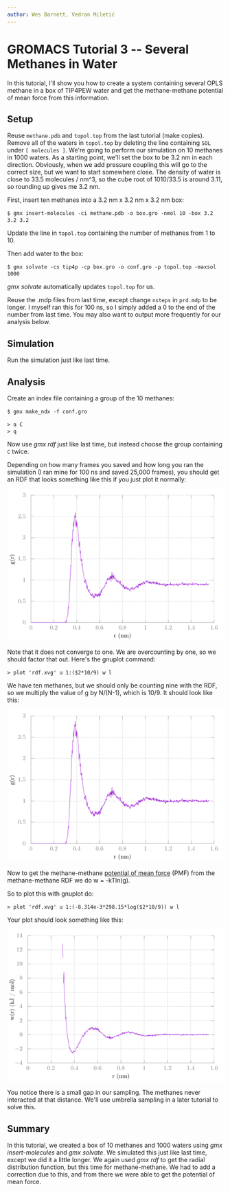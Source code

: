 ```yaml
---
author: Wes Barnett, Vedran Miletić
---
```


# GROMACS Tutorial 3 -- Several Methanes in Water

In this tutorial, I'll show you how to create a system containing several OPLS
methane in a box of TIP4PEW water and get the methane-methane potential of mean
force from this information.

## Setup

Reuse `methane.pdb` and `topol.top` from the last tutorial (make copies). Remove
all of the waters in `topol.top` by deleting the line containing `SOL` under `[
molecules ]`. We're going to perform our simulation on 10 methanes in 1000
waters. As a starting point, we'll set the box to be 3.2 nm in each direction.
Obviously, when we add pressure coupling this will go to the correct size, but we
want to start somewhere close. The density of water is close to 33.5 molecules /
nm^3, so the cube root of 1010/33.5 is around 3.11, so rounding up gives me 3.2
nm.

First, insert ten methanes into a 3.2 nm x 3.2 nm x 3.2 nm box:

``` shell
$ gmx insert-molecules -ci methane.pdb -o box.gro -nmol 10 -box 3.2 3.2 3.2
```

Update the line in `topol.top` containing the number of methanes from 1 to 10.

Then add water to the box:

``` shell
$ gmx solvate -cs tip4p -cp box.gro -o conf.gro -p topol.top -maxsol 1000
```

*gmx solvate* automatically updates `topol.top` for us.

Reuse the .mdp files from last time, except change `nsteps` in `prd.mdp` to be
longer. I myself ran this for 100 ns, so I simply added a 0 to the end of the
number from last time. You may also want to output more frequently for our
analysis below.

## Simulation

Run the simulation just like last time.

## Analysis

Create an index file containing a group of the 10 methanes:

``` shell
$ gmx make_ndx -f conf.gro
```

```
> a C
> q
```

Now use *gmx rdf* just like last time, but instead choose the group containing
`C` twice.

Depending on how many frames you saved and how long you ran the simulation (I
ran mine for 100 ns and saved 25,000 frames), you should get an RDF that looks
something like this if you just plot it normally:

![RDF](rdf1.png)

Note that it does not converge to one. We are overcounting by one, so we should
factor that out. Here's the gnuplot command:

``` gnuplot
> plot 'rdf.xvg' u 1:($2*10/9) w l
```

We have ten methanes, but we should only be counting nine with the RDF, so we
multiply the value of g by N/(N-1), which is 10/9. It should look like this:

![RDF](rdf2.png)

Now to get the methane-methane [potential of mean
force](https://en.wikipedia.org/wiki/Potential_of_mean_force) (PMF) from the
methane-methane RDF we do w = -kTln(g).

So to plot this with gnuplot do:

``` gnuplot
> plot 'rdf.xvg' u 1:(-8.314e-3*298.15*log($2*10/9)) w l
```

Your plot should look something like this:

![PMF](pmf.png)

You notice there is a small gap in our sampling. The methanes never interacted
at that distance. We'll use umbrella sampling in a later tutorial to solve this.

## Summary

In this tutorial, we created a box of 10 methanes and 1000 waters using *gmx
insert-molecules* and *gmx solvate*. We simulated this just like last time,
except we did it a little longer. We again used *gmx rdf* to get the radial
distribution function, but this time for methane-methane. We had to add a
correction due to this, and from there we were able to get the potential of mean
force.

